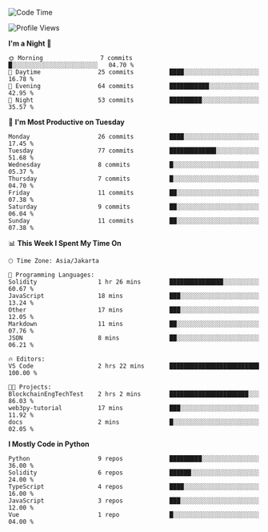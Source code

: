 <!--START_SECTION:waka-->
![Code Time](http://img.shields.io/badge/Code%20Time-1%2C521%20hrs%202%20mins-blue)

![Profile Views](http://img.shields.io/badge/Profile%20Views-2-blue)

**I'm a Night 🦉** 

```text
🌞 Morning                7 commits           █░░░░░░░░░░░░░░░░░░░░░░░░   04.70 % 
🌆 Daytime                25 commits          ████░░░░░░░░░░░░░░░░░░░░░   16.78 % 
🌃 Evening                64 commits          ███████████░░░░░░░░░░░░░░   42.95 % 
🌙 Night                  53 commits          █████████░░░░░░░░░░░░░░░░   35.57 % 
```
📅 **I'm Most Productive on Tuesday** 

```text
Monday                   26 commits          ████░░░░░░░░░░░░░░░░░░░░░   17.45 % 
Tuesday                  77 commits          █████████████░░░░░░░░░░░░   51.68 % 
Wednesday                8 commits           █░░░░░░░░░░░░░░░░░░░░░░░░   05.37 % 
Thursday                 7 commits           █░░░░░░░░░░░░░░░░░░░░░░░░   04.70 % 
Friday                   11 commits          ██░░░░░░░░░░░░░░░░░░░░░░░   07.38 % 
Saturday                 9 commits           ██░░░░░░░░░░░░░░░░░░░░░░░   06.04 % 
Sunday                   11 commits          ██░░░░░░░░░░░░░░░░░░░░░░░   07.38 % 
```


📊 **This Week I Spent My Time On** 

```text
🕑︎ Time Zone: Asia/Jakarta

💬 Programming Languages: 
Solidity                 1 hr 26 mins        ███████████████░░░░░░░░░░   60.67 % 
JavaScript               18 mins             ███░░░░░░░░░░░░░░░░░░░░░░   13.24 % 
Other                    17 mins             ███░░░░░░░░░░░░░░░░░░░░░░   12.05 % 
Markdown                 11 mins             ██░░░░░░░░░░░░░░░░░░░░░░░   07.76 % 
JSON                     8 mins              ██░░░░░░░░░░░░░░░░░░░░░░░   06.21 % 

🔥 Editors: 
VS Code                  2 hrs 22 mins       █████████████████████████   100.00 % 

🐱‍💻 Projects: 
BlockchainEngTechTest    2 hrs 2 mins        ██████████████████████░░░   86.03 % 
web3py-tutorial          17 mins             ███░░░░░░░░░░░░░░░░░░░░░░   11.92 % 
docs                     2 mins              █░░░░░░░░░░░░░░░░░░░░░░░░   02.05 % 
```

**I Mostly Code in Python** 

```text
Python                   9 repos             █████████░░░░░░░░░░░░░░░░   36.00 % 
Solidity                 6 repos             ██████░░░░░░░░░░░░░░░░░░░   24.00 % 
TypeScript               4 repos             ████░░░░░░░░░░░░░░░░░░░░░   16.00 % 
JavaScript               3 repos             ███░░░░░░░░░░░░░░░░░░░░░░   12.00 % 
Vue                      1 repo              █░░░░░░░░░░░░░░░░░░░░░░░░   04.00 % 
```




<!--END_SECTION:waka-->
